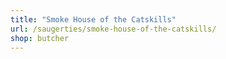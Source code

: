 ```yaml
---
title: "Smoke House of the Catskills"
url: /saugerties/smoke-house-of-the-catskills/
shop: butcher
---
```

